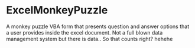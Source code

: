 # ExcelMonkeyPuzzle
A monkey puzzle VBA form that presents question and answer options that a user provides inside the excel document.  Not a full blown data management system but there is data.. So that counts right? hehehe
